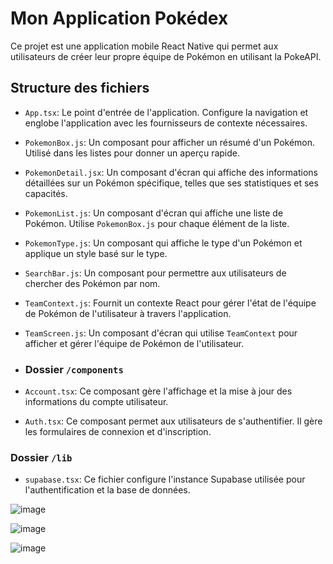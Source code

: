 # Mon Application Pokédex

Ce projet est une application mobile React Native qui permet aux utilisateurs de créer leur propre équipe de Pokémon en utilisant la PokeAPI.

## Structure des fichiers

- `App.tsx`: Le point d'entrée de l'application. Configure la navigation et englobe l'application avec les fournisseurs de contexte nécessaires.
- `PokemonBox.js`: Un composant pour afficher un résumé d'un Pokémon. Utilisé dans les listes pour donner un aperçu rapide.
- `PokemonDetail.jsx`: Un composant d'écran qui affiche des informations détaillées sur un Pokémon spécifique, telles que ses statistiques et ses capacités.
- `PokemonList.js`: Un composant d'écran qui affiche une liste de Pokémon. Utilise `PokemonBox.js` pour chaque élément de la liste.
- `PokemonType.js`: Un composant qui affiche le type d'un Pokémon et applique un style basé sur le type.
- `SearchBar.js`: Un composant pour permettre aux utilisateurs de chercher des Pokémon par nom.
- `TeamContext.js`: Fournit un contexte React pour gérer l'état de l'équipe de Pokémon de l'utilisateur à travers l'application.
- `TeamScreen.js`: Un composant d'écran qui utilise `TeamContext` pour afficher et gérer l'équipe de Pokémon de l'utilisateur.

- ### Dossier `/components`
- `Account.tsx`: Ce composant gère l'affichage et la mise à jour des informations du compte utilisateur.
- `Auth.tsx`: Ce composant permet aux utilisateurs de s'authentifier. Il gère les formulaires de connexion et d'inscription.

### Dossier `/lib`
- `supabase.tsx`: Ce fichier configure l'instance Supabase utilisée pour l'authentification et la base de données.




![image](https://github.com/lucasDrzt/PokedexReactNative/assets/115454870/1b016a98-3b25-4d54-b71f-a1a060ce73b6)

![image](https://github.com/lucasDrzt/PokedexReactNative/assets/115454870/e52bae12-ab1d-42ba-bab9-8ba31506f823)

![image](https://github.com/lucasDrzt/PokedexReactNative/assets/115454870/e072313e-a0c6-455a-a7b3-2b912e0dbbdd)
